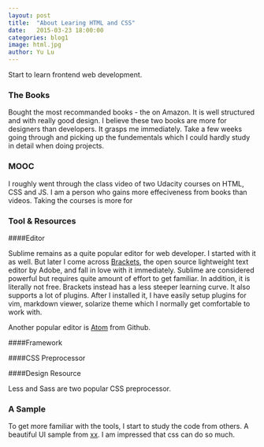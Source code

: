 ```yaml
---
layout: post
title:  "About Learing HTML and CSS"
date:   2015-03-23 18:00:00
categories: blog1
image: html.jpg
author: Yu Lu
---
```


Start to learn frontend web development. 

### The Books

Bought the most recommanded books - the on Amazon. It is well structured and with really good design. I believe these two books are more for designers than developers. It grasps me immediately. Take a few weeks going through and picking up the fundementals which I could hardly study in detail when doing projects. 

### MOOC

I roughly went through the class video of two Udacity courses on HTML, CSS and JS. I am a person who gains more effeciveness from books than videos. Taking the courses is more for 


### Tool & Resources

####Editor

Sublime remains as a quite popular editor for web developer. I started with it as well. But later I come across [Brackets](http://brackets.io/), the open source lightweight text editor by Adobe, and fall in love with it immediately. Sublime are considered powerful but requires quite amount of effort to get familiar. In addition, it is literally not free. Brackets instead has a less steeper learning curve. It also supports a lot of plugins. After I installed it, I have easily setup plugins for vim, markdown viewer, solarize theme which I normally get comfortable to work with. 

Another popular editor is [Atom](https://atom.io/) from Github.

####Framework



####CSS Preprocessor

####Design Resource


Less and Sass are two popular CSS preprocessor. 

### A Sample

To get more familiar with the tools, I start to study the code from others. A beautiful UI sample from [xx](). I am impressed that css can do so much. 

